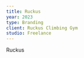 ```yaml
---
title: Ruckus
year: 2023
type: Branding
client: Ruckus Climbing Gym
studio: Freelance
---
```


Ruckus